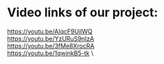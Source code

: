 # Video links of our project:
https://youtu.be/AlqcF9UilWQ \
https://youtu.be/YzURuS9nIzA \
https://youtu.be/3fMe8XrocRA \
https://youtu.be/1qwinkB5-tk \